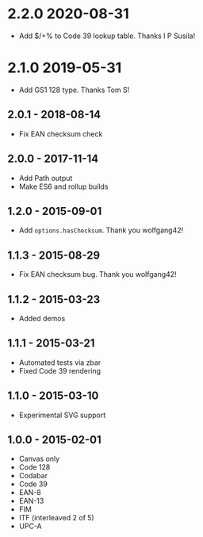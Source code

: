 # 2.2.0 2020-08-31
* Add $/+% to Code 39 lookup table. Thanks I P Susila!

# 2.1.0 2019-05-31
* Add GS1 128 type. Thanks Tom S!

## 2.0.1 - 2018-08-14
* Fix EAN checksum check

## 2.0.0 - 2017-11-14
* Add Path output
* Make ES6 and rollup builds

## 1.2.0 - 2015-09-01
* Add `options.hasChecksum`.  Thank you wolfgang42!

## 1.1.3 - 2015-08-29
* Fix EAN checksum bug.  Thank you wolfgang42!

## 1.1.2 - 2015-03-23
* Added demos

## 1.1.1 - 2015-03-21
* Automated tests via zbar
* Fixed Code 39 rendering

## 1.1.0 - 2015-03-10
* Experimental SVG support

## 1.0.0 - 2015-02-01
* Canvas only
* Code 128
* Codabar
* Code 39
* EAN-8
* EAN-13
* FIM
* ITF (interleaved 2 of 5)
* UPC-A

